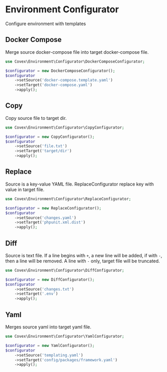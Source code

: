 Environment Configurator
===

Configure environment with templates

Docker Compose
---

Merge source docker-compose file into target docker-compose file.

```php
use Covex\Environment\Configurator\DockerComposeConfigurator;

$configurator = new DockerComposeConfigurator();
$configurator
    ->setSource('docker-compose.template.yaml')
    ->setTarget('docker-compose.yaml')
    ->apply();
```

Copy
---

Copy source file to target dir.

```php
use Covex\Environment\Configurator\CopyConfigurator;

$configurator = new CopyConfigurator();
$configurator
    ->setSource('file.txt')
    ->setTarget('target/dir')
    ->apply();
```

Replace
---

Source is a key-value YAML file. ReplaceConfigurator replace key with value in target file.

```php
use Covex\Environment\Configurator\ReplaceConfigurator;

$configurator = new ReplaceConfigurator();
$configurator
    ->setSource('changes.yaml')
    ->setTarget('phpunit.xml.dist')
    ->apply();
```

Diff
---

Source is text file. If a line begins with `+`, a new line will be added, if with `-`, then
a line will be removed. A line with `-` only, target file will be truncated.

```php
use Covex\Environment\Configurator\DiffConfigurator;

$configurator = new DiffConfigurator();
$configurator
    ->setSource('changes.txt')
    ->setTarget('.env')
    ->apply();
```

Yaml
---

Merges source yaml into target yaml file.

```php
use Covex\Environment\Configurator\YamlConfigurator;

$configurator = new YamlConfigurator();
$configurator
    ->setSource('templating.yaml')
    ->setTarget('config/packages/framework.yaml')
    ->apply();
```
